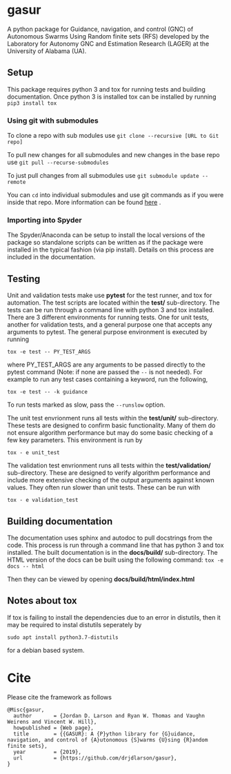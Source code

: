 # gasur
A python package for Guidance, navigation, and control (GNC) of Autonomous Swarms Using Random finite sets (RFS) developed by the Laboratory for Autonomy GNC and Estimation Research (LAGER) at the University of Alabama (UA).

## Setup
This package requires python 3 and tox for running tests and building documentation. Once python 3 is installed tox can be installed by running `pip3 install tox`

### Using git with submodules
To clone a repo with sub modules use
`git clone --recursive [URL to Git repo]`

To pull new changes for all submodules and new changes in the base repo use
`git pull --recurse-submodules`

To just pull changes from all submodules use
`git submodule update --remote`

You can `cd` into individual submodules and use git commands as if you were inside that repo. More information can be found [here](https://git-scm.com/book/en/v2/Git-Tools-Submodules) .

### Importing into Spyder
The Spyder/Anaconda can be setup to install the local versions of the package so standalone scripts can be written as if the package were installed in the typical fashion (via pip install). Details on this process are included in the documentation.

## Testing
Unit and validation tests make use **pytest** for the test runner, and tox for automation. The test scripts are located within the **test/** sub-directory.
The tests can be run through a command line with python 3 and tox installed. There are 3 different environments for running tests. One for unit tests, another for validation tests, and a general purpose one  that accepts any arguments to pytest.
The general purpose environment is executed by running

`tox -e test -- PY_TEST_ARGS`

where PY_TEST_ARGS are any arguments to be passed directly to the pytest command (Note: if none are passed the `--` is not needed).
For example to run any test cases containing a keyword, run the following,

`tox -e test -- -k guidance`

To run tests marked as slow, pass the `--runslow` option.

The unit test envrionment runs all tests within the **test/unit/** sub-directory. These tests are designed to confirm basic functionality.
Many of them do not ensure algorithm performance but may do some basic checking of a few key parameters. This environment is run by

`tox - e unit_test`

The validation test envrionment runs all tests within the **test/validation/** sub-directory. These are designed to verify algorithm performance and include more extensive checking of the output arguments against known values. They often run slower than unit tests.
These can be run with

`tox - e validation_test`

## Building documentation
The documentation uses sphinx and autodoc to pull docstrings from the code. This process is run through a command line that has python 3 and tox installed. The built documentation is in the **docs/build/** sub-directory.
The HTML version of the docs can be built using the following command:
`tox -e docs -- html`

Then they can be viewed by opening **docs/build/html/index.html**


## Notes about tox
If tox is failing to install the dependencies due to an error in distutils, then it may be required to instal distutils seperately by

`sudo apt install python3.7-distutils`

for a debian based system.


# Cite
Please cite the framework as follows

```
@Misc{gasur,
  author       = {Jordan D. Larson and Ryan W. Thomas and Vaughn Weirens and Vincent W. Hill},
  howpublished = {Web page},
  title        = {{GASUR}: A {P}ython library for {G}uidance, navigation, and control of {A}utonomous {S}warms {U}sing {R}andom finite sets},
  year         = {2019},
  url          = {https://github.com/drjdlarson/gasur},
}
```
